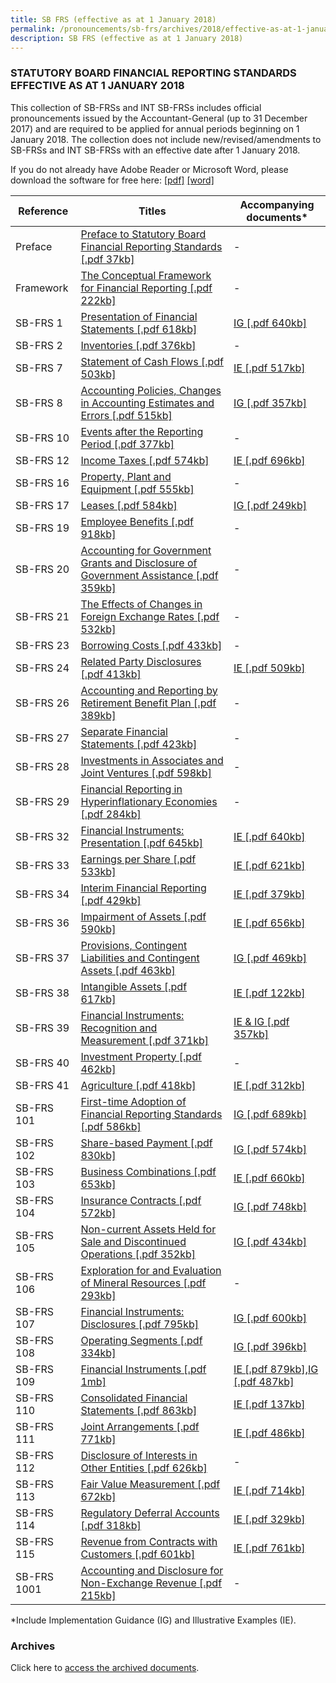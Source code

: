 ```yaml
---
title: SB FRS (effective as at 1 January 2018)
permalink: /pronouncements/sb-frs/archives/2018/effective-as-at-1-january-2018/
description: SB FRS (effective as at 1 January 2018)
---
```

### STATUTORY BOARD FINANCIAL REPORTING STANDARDS EFFECTIVE AS AT 1 JANUARY 2018

This collection of SB-FRSs and INT SB-FRSs includes official pronouncements issued by the Accountant-General (up to 31 December 2017) and are required to be applied for annual periods beginning on 1 January 2018. The collection does not include new/revised/amendments to SB-FRSs and INT SB-FRSs with an effective date after 1 January 2018.

If you do not already have Adobe Reader or Microsoft Word, please download the software for free here: [\[pdf\]](http://www.adobe.com/products/acrobat/readstep2.html) [\[word\]](http://www.microsoft.com/downloads/details.aspx?FamilyID=95e24c87-8732-48d5-8689-ab826e7b8fdf&DisplayLang=en)

| Reference | Titles | Accompanying documents\* |
| -------- | -------- | -------- |
| Preface | [Preface to Statutory Board Financial Reporting Standards [.pdf 37kb]](/files/Docs/Default%20Source/Sb%20Frs/Effective%20As%20At%201%20January%202018/sb-frs_preface.pdf) | - |
| Framework | [The Conceptual Framework for Financial Reporting [.pdf 222kb]](/files/Docs/Default%20Source/Sb%20Frs/Effective%20As%20At%201%20January%202018/sb-frs_framework.pdf) | - |
| SB-FRS 1 | [Presentation of Financial Statements [.pdf 618kb]](/files/Docs/Default%20Source/Sb%20Frs/Effective%20As%20At%201%20January%202018/sb-frs_1_(2018).pdf) | [IG [.pdf 640kb]](/files/Docs/Default%20Source/Sb%20Frs/Effective%20As%20At%201%20January%202018/sb-frs_1_ig_(2018).pdf) |
| SB-FRS 2 | [Inventories [.pdf 376kb]](/files/Docs/Default%20Source/Sb%20Frs/Effective%20As%20At%201%20January%202018/sb-frs_2_(2018).pdf) | - |
| SB-FRS 7 | [Statement of Cash Flows [.pdf 503kb]](/files/Docs/Default%20Source/Sb%20Frs/Effective%20As%20At%201%20January%202018/sb-frs_7_(2018).pdf) | [IE [.pdf 517kb]](/files/Docs/Default%20Source/Sb%20Frs/Effective%20As%20At%201%20January%202018/sb-frs_7_ie_(2018).pdf) |
| SB-FRS 8 | [Accounting Policies, Changes in Accounting Estimates and Errors [.pdf 515kb]](/files/Docs/Default%20Source/Sb%20Frs/Effective%20As%20At%201%20January%202018/sb-frs_8_(2018).pdf) | [IG [.pdf 357kb]](/files/Docs/Default%20Source/Sb%20Frs/Effective%20As%20At%201%20January%202018/sb-frs_8_ig_(2018).pdf) |
| SB-FRS 10 | [Events after the Reporting Period [.pdf 377kb]](/files/Docs/Default%20Source/Sb%20Frs/Effective%20As%20At%201%20January%202018/sb-frs_10_(2018).pdf) | - |
| SB-FRS 12 | [Income Taxes [.pdf 574kb]](/files/Docs/Default%20Source/Sb%20Frs/Effective%20As%20At%201%20January%202018/sb-frs_12_(2018).pdf) | [IE [.pdf 696kb]](/files/Docs/Default%20Source/Sb%20Frs/Effective%20As%20At%201%20January%202018/sb-frs_12_ie_(2018).pdf) |
| SB-FRS 16 | [Property, Plant and Equipment [.pdf 555kb]](/files/Docs/Default%20Source/Sb%20Frs/Effective%20As%20At%201%20January%202018/sb-frs_16_(2018).pdf) | - |
| SB-FRS 17 | [Leases [.pdf 584kb]](/files/Docs/Default%20Source/Sb%20Frs/Effective%20As%20At%201%20January%202018/sb-frs_17_(2018).pdf) | [IG [.pdf 249kb]](/files/Docs/Default%20Source/Sb%20Frs/Effective%20As%20At%201%20January%202018/sb-frs_17_ig_(2018).pdf) |
| SB-FRS 19 | [Employee Benefits [.pdf 918kb]](/files/Docs/Default%20Source/Sb%20Frs/Effective%20As%20At%201%20January%202018/sb-frs_19_(2018).pdf) | - |
| SB-FRS 20 | [Accounting for Government Grants and Disclosure of Government Assistance [.pdf 359kb]](/files/Docs/Default%20Source/Sb%20Frs/Effective%20As%20At%201%20January%202018/sb-frs_20_(2018).pdf) | - |
| SB-FRS 21 | [The Effects of Changes in Foreign Exchange Rates [.pdf 532kb]](/files/Docs/Default%20Source/Sb%20Frs/Effective%20As%20At%201%20January%202018/sb-frs_21_(2018).pdf) | - |
| SB-FRS 23 | [Borrowing Costs [.pdf 433kb]](/files/Docs/Default%20Source/Sb%20Frs/Effective%20As%20At%201%20January%202018/sb-frs_23_(2018).pdf) | - |
| SB-FRS 24 | [Related Party Disclosures [.pdf 413kb]](/files/Docs/Default%20Source/Sb%20Frs/Effective%20As%20At%201%20January%202018/sb-frs_24_(2018).pdf) | [IE [.pdf 509kb]](/files/Docs/Default%20Source/Sb%20Frs/Effective%20As%20At%201%20January%202018/sb-frs_24_ie_(2018).pdf) |
| SB-FRS 26 | [Accounting and Reporting by Retirement Benefit Plan [.pdf 389kb]](/files/Docs/Default%20Source/Sb%20Frs/Effective%20As%20At%201%20January%202018/sb-frs_26_(2018).pdf) | - |
| SB-FRS 27 | [Separate Financial Statements [.pdf 423kb]](/files/Docs/Default%20Source/Sb%20Frs/Effective%20As%20At%201%20January%202018/sb-frs_27_(2018).pdf) | - |
| SB-FRS 28 | [Investments in Associates and Joint Ventures [.pdf 598kb]](/files/Docs/Default%20Source/Sb%20Frs/Effective%20As%20At%201%20January%202018/sb-frs_28_(2018).pdf) | - |
| SB-FRS 29 | [Financial Reporting in Hyperinflationary Economies [.pdf 284kb]](/files/Docs/Default%20Source/Sb%20Frs/Effective%20As%20At%201%20January%202018/sb-frs_29_(2018).pdf) | - |
| SB-FRS 32 | [Financial Instruments: Presentation [.pdf 645kb]](/files/Docs/Default%20Source/Sb%20Frs/Effective%20As%20At%201%20January%202018/sb-frs_32_(2018).pdf) | [IE [.pdf 640kb]](/files/Docs/Default%20Source/Sb%20Frs/Effective%20As%20At%201%20January%202018/sb-frs_32_ie_(2018).pdf) |
| SB-FRS 33 | [Earnings per Share [.pdf 533kb]](/files/Docs/Default%20Source/Sb%20Frs/Effective%20As%20At%201%20January%202018/sb-frs_33_(2018).pdf) | [IE [.pdf 621kb]](/files/Docs/Default%20Source/Sb%20Frs/Effective%20As%20At%201%20January%202018/sb-frs_33_ie_(2018).pdf) |
| SB-FRS 34 | [Interim Financial Reporting [.pdf 429kb]](/files/Docs/Default%20Source/Sb%20Frs/Effective%20As%20At%201%20January%202018/sb-frs_34_(2018).pdf) | [IE [.pdf 379kb]](/files/Docs/Default%20Source/Sb%20Frs/Effective%20As%20At%201%20January%202018/sb-frs_34_ie_(2018).pdf) |
| SB-FRS 36 | [Impairment of Assets [.pdf 590kb]](/files/Docs/Default%20Source/Sb%20Frs/Effective%20As%20At%201%20January%202018/sb-frs_36_(2018).pdf) | [IE [.pdf 656kb]](/files/Docs/Default%20Source/Sb%20Frs/Effective%20As%20At%201%20January%202018/sb-frs_36_ie_(2018).pdf) |
| SB-FRS 37 | [Provisions, Contingent Liabilities and Contingent Assets [.pdf 463kb]](/files/Docs/Default%20Source/Sb%20Frs/Effective%20As%20At%201%20January%202018/sb-frs_37_(2018).pdf) | [IG [.pdf 469kb]](/files/Docs/Default%20Source/Sb%20Frs/Effective%20As%20At%201%20January%202018/sb-frs_37_ig_(2018).pdf) |
| SB-FRS 38 | [Intangible Assets [.pdf 617kb]](/files/Docs/Default%20Source/Sb%20Frs/Effective%20As%20At%201%20January%202018/sb-frs_38_(2018).pdf) | [IE [.pdf 122kb]](/files/Docs/Default%20Source/Sb%20Frs/Effective%20As%20At%201%20January%202018/sb-frs_38_ie_(2018).pdf) |
| SB-FRS 39 | [Financial Instruments: Recognition and Measurement [.pdf 371kb]](/files/Docs/Default%20Source/Sb%20Frs/Effective%20As%20At%201%20January%202018/sb-frs_39_(2018).pdf) | [IE & IG [.pdf 357kb]](/files/Docs/Default%20Source/Sb%20Frs/Effective%20As%20At%201%20January%202018/sb-frs_39_ie_ig_(2018).pdf) |
| SB-FRS 40 | [Investment Property [.pdf 462kb]](/files/Docs/Default%20Source/Sb%20Frs/Effective%20As%20At%201%20January%202018/sb-frs_40_(2018).pdf) | - |
| SB-FRS 41 | [Agriculture [.pdf 418kb]](/files/Docs/Default%20Source/Sb%20Frs/Effective%20As%20At%201%20January%202018/sb-frs_41_(2018).pdf) | [IE [.pdf 312kb]](/files/Docs/Default%20Source/Sb%20Frs/Effective%20As%20At%201%20January%202018/sb-frs_41_ie_(2018).pdf) |
| SB-FRS 101 | [First-time Adoption of Financial Reporting Standards [.pdf 586kb]](/files/Docs/Default%20Source/Sb%20Frs/Effective%20As%20At%201%20January%202018/sb-frs_101_(2018).pdf) | [IG [.pdf 689kb]](/files/Docs/Default%20Source/Sb%20Frs/Effective%20As%20At%201%20January%202018/sb-frs_101_ig_(2018).pdf) |
| SB-FRS 102 | [Share-based Payment [.pdf 830kb]](/files/Docs/Default%20Source/Sb%20Frs/Effective%20As%20At%201%20January%202018/sb-frs_102_(2018).pdf) | [IG [.pdf 574kb]](/files/Docs/Default%20Source/Sb%20Frs/Effective%20As%20At%201%20January%202018/sb-frs_102_ig_(2018).pdf) |
| SB-FRS 103 | [Business Combinations [.pdf 653kb]](/files/Docs/Default%20Source/Sb%20Frs/Effective%20As%20At%201%20January%202018/sb-frs_103_(2018).pdf) | [IE [.pdf 660kb]](/files/Docs/Default%20Source/Sb%20Frs/Effective%20As%20At%201%20January%202018/sb-frs_103_ie_(2018).pdf) |
| SB-FRS 104 | [Insurance Contracts [.pdf 572kb]](/files/Docs/Default%20Source/Sb%20Frs/Effective%20As%20At%201%20January%202018/sb-frs_104_(2018).pdf) | [IG [.pdf 748kb]](/files/Docs/Default%20Source/Sb%20Frs/Effective%20As%20At%201%20January%202018/sb-frs_104_ig_(2018).pdf) |
| SB-FRS 105 | [Non-current Assets Held for Sale and Discontinued Operations [.pdf 352kb]](/files/Docs/Default%20Source/Sb%20Frs/Effective%20As%20At%201%20January%202018/sb-frs_105_(2018).pdf) | [IG [.pdf 434kb]](/files/Docs/Default%20Source/Sb%20Frs/Effective%20As%20At%201%20January%202018/sb-frs_105_ig_(2018).pdf) |
| SB-FRS 106 | [Exploration for and Evaluation of Mineral Resources [.pdf 293kb]](/files/Docs/Default%20Source/Sb%20Frs/Effective%20As%20At%201%20January%202018/sb-frs_106_(2018).pdf) | - |
| SB-FRS 107 | [Financial Instruments: Disclosures [.pdf 795kb]](/files/Docs/Default%20Source/Sb%20Frs/Effective%20As%20At%201%20January%202018/sb-frs_107_(2018).pdf) | [IG [.pdf 600kb]](/files/Docs/Default%20Source/Sb%20Frs/Effective%20As%20At%201%20January%202018/sb-frs_107_ig_(2018).pdf) |
| SB-FRS 108 | [Operating Segments [.pdf 334kb]](/files/Docs/Default%20Source/Sb%20Frs/Effective%20As%20At%201%20January%202018/sb-frs_108_(2018).pdf) | [IG [.pdf 396kb]](/files/Docs/Default%20Source/Sb%20Frs/Effective%20As%20At%201%20January%202018/sb-frs_108_ig_(2018).pdf) |
| SB-FRS 109 | [Financial Instruments [.pdf 1mb]](/files/Docs/Default%20Source/Sb%20Frs/Effective%20As%20At%201%20January%202018/sb-frs_109_(2018).pdf) | [IE [.pdf 879kb]](/files/Docs/Default%20Source/Sb%20Frs/Effective%20As%20At%201%20January%202018/sb-frs_109_ie_(2018).pdf),[IG [.pdf 487kb]](/files/Docs/Default%20Source/Sb%20Frs/Effective%20As%20At%201%20January%202018/sb-frs_109_ig_(2018).pdf) |
| SB-FRS 110 | [Consolidated Financial Statements [.pdf 863kb]](/files/Docs/Default%20Source/Sb%20Frs/Effective%20As%20At%201%20January%202018/sb-frs_110_(2018).pdf) | [IE [.pdf 137kb]](/files/Docs/Default%20Source/Sb%20Frs/Effective%20As%20At%201%20January%202018/sb-frs_110_ie_(2018).pdf) |
| SB-FRS 111 | [Joint Arrangements [.pdf 771kb]](/files/Docs/Default%20Source/Sb%20Frs/Effective%20As%20At%201%20January%202018/sb-frs_111_(2018).pdf) | [IE [.pdf 486kb]](/files/Docs/Default%20Source/Sb%20Frs/Effective%20As%20At%201%20January%202018/sb-frs_111_ie_(2018).pdf) |
| SB-FRS 112 | [Disclosure of Interests in Other Entities [.pdf 626kb]](/files/Docs/Default%20Source/Sb%20Frs/Effective%20As%20At%201%20January%202018/sb-frs_112_(2018).pdf) | - |
| SB-FRS 113 | [Fair Value Measurement [.pdf 672kb]](/files/Docs/Default%20Source/Sb%20Frs/Effective%20As%20At%201%20January%202018/sb-frs_113_(2018).pdf) | [IE [.pdf 714kb]](/files/Docs/Default%20Source/Sb%20Frs/Effective%20As%20At%201%20January%202018/sb-frs_113_ie_(2018).pdf) |
| SB-FRS 114 | [Regulatory Deferral Accounts [.pdf 318kb]](/files/Docs/Default%20Source/Sb%20Frs/Effective%20As%20At%201%20January%202018/sb-frs_114_(2018).pdf) | [IE [.pdf 329kb]](/files/Docs/Default%20Source/Sb%20Frs/Effective%20As%20At%201%20January%202018/sb-frs_114_ie_(2018).pdf) |
| SB-FRS 115 | [Revenue from Contracts with Customers [.pdf 601kb]](/files/Docs/Default%20Source/Sb%20Frs/Effective%20As%20At%201%20January%202018/sb-frs_115_(2018).pdf) | [IE [.pdf 761kb]](/files/Docs/Default%20Source/Sb%20Frs/Effective%20As%20At%201%20January%202018/sb-frs_115_ie_(2018).pdf) |
| SB-FRS 1001 | [Accounting and Disclosure for Non-Exchange Revenue [.pdf 215kb]](/files/Docs/Default%20Source/Sb%20Frs/Effective%20As%20At%201%20January%202018/sb-frs1001_non-exchange_revenue_(2018).pdf) | - |

\*Include Implementation Guidance (IG) and Illustrative Examples (IE).

### Archives 

Click here to [access the archived documents](/pronouncements/sb-frs/archives/).